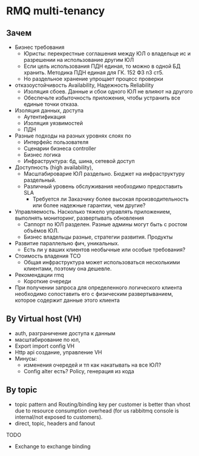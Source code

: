 # RMQ multi-tenancy

## Зачем

- Бизнес требования
  - Юристы: перекрестные соглашения между ЮЛ о владельце ис и разрешении на использование другим ЮЛ
  - Если цель использования ПДН единая, то можно в одной БД хранить. Методика ПДН единая для ГК. 152 ФЗ п3 ст5.
  - Но раздельное хранение упрощает процесс проверки
- отказоустойчивость Availability, Надежность Reliability
  - Изоляция сбоев. Данные и сбои одного ЮЛ не влияют на другого
  - Обеспечьте избыточность приложения, чтобы устранить все единые точки отказа.
- Изоляция данных, доступа
  - Аутентификация
  - Изоляция уязвимостей
  - ПДН
- Разные подходы на разных уровнях слоях по
  - Интерфейс пользователя
  - Сценарии бизнеса controller
  - Бизнес логика
  - Инфраструктура: бд, шина, сетевой доступ
- Доступность (high availability),
  - Масштабироварие ЮЛ раздельно. Бюджет на инфраструктуру раздельный.
  - Различный уровень обслуживания необходимо предоставить SLA
    - Требуется ли Заказчику более высокая производительность или более надежные гарантии, чем другие?
- Управляемость. Насколько тяжело управлять приложением, выполнять мониторинг, развертывать обновления
  - Саппорт по ЮЛ разделен. Разные админы могут быть с ростом объёмов ЮЛ.
  - Бизнес владельцы разные, стратегии развития. Продукты
- Развитие параллельно фич, уникальных.
  - Есть ли у ваших клиентов необычные или особые требования?
- Стоимость владения ТСО
  - Общая инфраструктура может использоваться несколькими клиентами, поэтому она дешевле.
- Рекомендации rmq
  - Короткие очереди
- При получении запроса для определенного логического клиента необходимо сопоставить его с физическим развертыванием, которое содержит данные этого клиента

## By Virtual host (VH)

- auth, разграничение доступа к данным
- масштабирование по юл,
- Export import config VH
- Http api создание, управление VH
- Минусы:
  - изменения очередей и тп как накатывать на все ЮЛ?
  - Config alter есть? Policy, генерация из кода

## By topic

- topic pattern and Routing/binding key per customer is better than vhost due to resource consumption overhead (for us rabbitmq console is internal/not exposed to customers).
- direct, topic, headers and fanout

TODO

- Exchange to exchange binding
